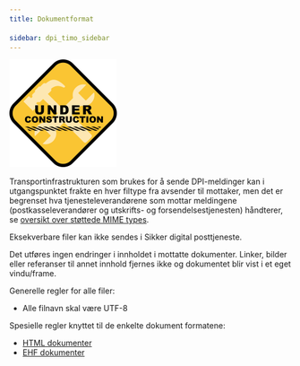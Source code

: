 ```yaml
---
title: Dokumentformat

sidebar: dpi_timo_sidebar
---
```


![](/images/dpi/underarbeide.png)

Transportinfrastrukturen som brukes for å sende DPI-meldinger kan i utgangspunktet frakte en hver filtype fra avsender til mottaker, men det er begrenset hva tjenesteleverandørene som mottar meldingene (postkasseleverandører og utskrifts- og forsendelsestjenesten) håndterer, se [oversikt over støttede MIME types](dpi_mimetypes.html).

Eksekverbare filer kan ikke sendes i Sikker digital posttjeneste.

Det utføres ingen endringer i innholdet i mottatte dokumenter. Linker, bilder eller referanser til annet innhold fjernes ikke og dokumentet blir vist i et eget vindu/frame.

Generelle regler for alle filer:

  - Alle filnavn skal være UTF-8

Spesielle regler knyttet til de enkelte dokument formatene:

  - [HTML dokumenter](dpi_html.html)
  - [EHF dokumenter](dpi_ehf.html)
